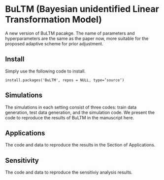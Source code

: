 # BuLTM (Bayesian unidentified Linear Transformation Model)

A new version of BuLTM pacakge. The name of parameters and hyperparameters are the same as the paper now, more suitable for the proposed adaptive scheme for prior adjustment. 

## Install 

Simply use the following code to install. 
```
install.packages('BuLTM', repos = NULL, type=’source‘)
```

## Simulations

The simulations in each setting consist of three codes: train data generation, test data generation, and the simulation code. We present the code to reproduce the results of BuLTM in the manuscript here. 

## Applications

The code and data to reproduce the results in the Section of Applications. 

## Sensitivity

The code and data to reproduce the sensitiviy analysis results. 
